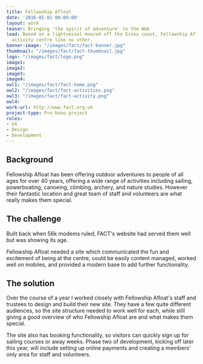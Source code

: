 ```yaml
---
title: Fellowship Afloat
date: '2016-01-01 00:00:00'
layout: work
teaser: Bringing 'the spirit of adventure' to the Web
lead: Based on a lightvessel moored off the Essex coast, Fellowship Afloat is an outdoor
  activity centre like no other.
banner-image: "/images/fact/fact-banner.jpg"
thumbnail: "/images/fact/fact-thumbnail.jpg"
logo: "/images/fact/logo.png"
image1: 
image2: 
image3: 
image4: 
owl1: "/images/fact/fact-home.png"
owl2: "/images/fact/fact-activities.png"
owl3: "/images/fact/fact-activity.png"
owl4: 
work-url: http://www.fact.org.uk
project-type: Pro-bono project
roles:
- UX
- Design
- Development
---
```


## Background

Fellowship Afloat has been offering outdoor adventures to people of all ages for over 40 years, offering a wide range of activities including sailing, powerboating, canoeing, climbing, archery, and nature studies. However their fantastic location and great team of staff and volunteers are what really makes them special.

## The challenge

Built back when 56k modems ruled, FACT's website had served them well but was showing its age.

Fellowship Afloat needed a site which communicated the fun and excitement of being at the centre, could be easily content managed, worked well on mobiles, and provided a modern base to add further functionality.

## The solution

Over the course of a year I worked closely with Fellowship Afloat's staff and trustees to design and build their new site. They have a few quite different audiences, so the site structure needed to work well for each, while still giving a good overview of who Fellowship Afloat are and what makes them special.

The site also has booking functionality, so visitors can quickly sign up for sailing courses or away weeks. Phase two of development, kicking off later this year, will include setting up online payments and creating a members' only area for staff and volunteers.